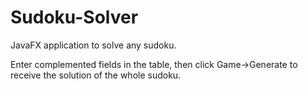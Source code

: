 # Sudoku-Solver
JavaFX application to solve any sudoku.

Enter complemented fields in the table, then click Game->Generate to receive the solution of the whole sudoku.